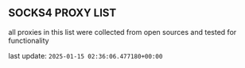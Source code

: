 ## SOCKS4 PROXY LIST

all proxies in this list were collected from open sources and tested for functionality

last update: `2025-01-15 02:36:06.477180+00:00`